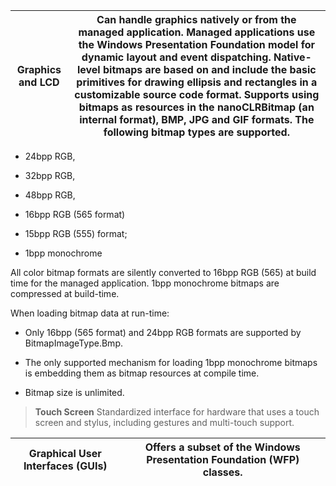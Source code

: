 
| **Graphics and LCD**  | Can handle graphics natively or from the managed application. Managed applications use the Windows Presentation Foundation model for dynamic layout and event dispatching. Native-level bitmaps are based on and include the basic primitives for drawing ellipsis and rectangles in a customizable source code format. Supports using bitmaps as resources in the nanoCLRBitmap (an internal format), BMP, JPG and GIF formats. The following bitmap types are supported. |
|-----------------------|----------------------------------------------------------------------------------------------------------------------------------------------------------------------------------------------------------------------------------------------------------------------------------------------------------------------------------------------------------------------------------------------------------------------------------------------------------------------------|


-   24bpp RGB,

-   32bpp RGB,

-   48bpp RGB,

-   16bpp RGB (565 format)

-   15bpp RGB (555) format;

-   1bpp monochrome

All color bitmap formats are silently converted to 16bpp RGB (565) at build time
for the managed application. 1bpp monochrome bitmaps are compressed at
build-time.

When loading bitmap data at run-time:

-   Only 16bpp (565 format) and 24bpp RGB formats are supported by
    BitmapImageType.Bmp.

-   The only supported mechanism for loading 1bpp monochrome bitmaps is
    embedding them as bitmap resources at compile time.

-   Bitmap size is unlimited.

>   **Touch Screen** Standardized interface for hardware that uses a touch
>   screen and stylus, including gestures and multi-touch support.

| **Graphical User Interfaces (GUIs)**  | Offers a subset of the Windows Presentation Foundation (WFP) classes.                                                                                            |
|---------------------------------------|------------------------------------------------------------------------------------------------------------------------------------------------------------------|

